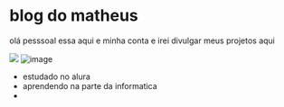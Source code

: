 # blog do matheus



olá pesssoal essa aqui e minha conta e irei divulgar meus projetos aqui 

![](link) 
![image](https://github.com/CUCABELUDO6969/CUCABELUDO669/assets/170650258/e03ed777-e50d-4616-a3ed-7d29f1d4c1be)





- estudado no alura
- aprendendo na parte da informatica
- 
